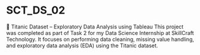 # SCT_DS_02
📁 Titanic Dataset – Exploratory Data Analysis using Tableau This project was completed as part of Task 2 for my Data Science Internship at SkillCraft Technology. It focuses on performing data cleaning, missing value handling, and exploratory data analysis (EDA) using the Titanic dataset.
